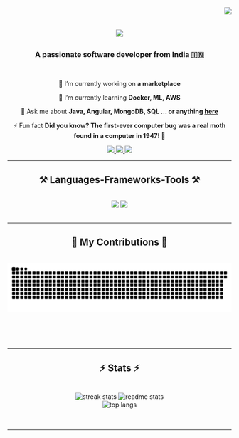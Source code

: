 <img align="right" src= "https://visitor-badge.laobi.icu/badge?page_id=SrivardhanS.SrivardhanS" />

<h1 align="center">
    <img src="https://readme-typing-svg.herokuapp.com/?font=Righteous&size=35&center=true&vCenter=true&width=500&height=70&duration=4000&lines=Hi+👋;+I'm+Srivardhan+S!;" />
</h1>

<h3 align="center">A passionate software developer from India 🇮🇳</h3>

<br/>

<div align="center">
 
 🔭 I’m currently working on **a marketplace**
 
 🌱 I’m currently learning **Docker, ML, AWS**

💬 Ask me about **Java, Angular, MongoDB, SQL ... or anything [here](https://github.com/SrivardhanS/SrivardhanS/issues)**

⚡ Fun fact **Did you know? The first-ever computer bug was a real moth found in a computer in 1947! 🦋**

 </div>

<div align="center"> 
  <a href="mailto:srivardhan.er@gmail.com">      
    <img src="https://img.shields.io/badge/Gmail-333333?style=for-the-badge&logo=gmail&logoColor=red" />
  </a>   
  <!-- <a href="https://mail.google.com/mail/?view=cm&fs=1&to=srivardhan.er@gmail.com" target="_blank">
    <img src="https://img.shields.io/badge/Gmail-333333?style=for-the-badge&logo=gmail&logoColor=red" />
  </a> This opens gmail instead of mailto  -->
  <a href="https://linkedin.com/in/srivardhan-s" target="_blank">
    <img src="https://img.shields.io/badge/LinkedIn-0077B5?style=for-the-badge&logo=linkedin&logoColor=white" target="_blank" />
  </a>
  <!--  <a href="https://github.com/SrivardhanS" target="_blank">
     <img src="https://img.shields.io/badge/Portfolio-FF5722?style=for-the-badge&logo=todoist&logoColor=white" target="_blank" />
  </a>  -->  
<!-- sqlite, safari, google-chrome are other good icon options -->
  <a href="https://twitter.com/srivardhan_s" target="_blank">
    <img src="https://img.shields.io/badge/Twitter-1DA1F2?style=for-the-badge&logo=twitter&logoColor=white" target="_blank" />
  </a>
</div>

 <hr/>

 <h2 align="center">⚒️ Languages-Frameworks-Tools ⚒️</h2>
<br/>
<div align="center">
    <img src="https://skillicons.dev/icons?i=react,bootstrap,python,html,css,nodejs,python,angular,javascript,typescript" />
    <img src="https://skillicons.dev/icons?i=mongodb,java,nextjs,mysql,flask,vscode,github,figma,git" /><br>
</div>

<br/>
<hr/>

<div align="center">
  <h2>🐍 My Contributions 🐍</h2>
  <br>
  <img alt="snake eating my contributions" src="https://raw.githubusercontent.com/SrivardhanS/SrivardhanS/output/github-contribution-grid-snake.svg" />
  
  <br/><br/><br/>
</div>

<hr/>

<h2 align="center">⚡ Stats ⚡</h2>
<br>
<!-- Vercel is hosted by salesp07 -->
<div align=center>  
  <img width=390 src="https://github-readme-streak-stats-salesp07.vercel.app/?user=SrivardhanS&count_private=true&theme=react&border_radius=10" alt="streak stats"/> 
  <img width=390 src="https://github-readme-stats-salesp07.vercel.app/api?username=SrivardhanS&count_private=true&show_icons=true&theme=react&rank_icon=github&border_radius=10" alt="readme stats" />
  <br/>
  <img width=325 align="center" src="https://github-readme-stats-salesp07.vercel.app/api/top-langs/?username=SrivardhanS&hide=HTML&langs_count=8&layout=compact&theme=react&border_radius=10&size_weight=0.5&count_weight=0.5&exclude_repo=github-readme-stats" alt="top langs" />
</div>
<br/><br/>
<hr/>
